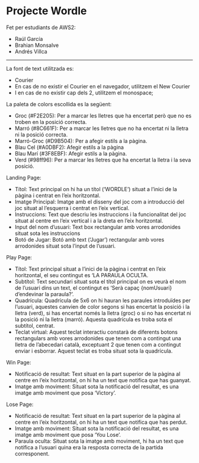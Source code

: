 # Projecte Wordle
Fet per estudiants de AWS2:
- Raúl García
- Brahian Monsalve
- Andrés Villca
-----------------------------------------------------------------------------------------------------------------------------------------------------------------------
La font de text utilitzada es:
- Courier
- En cas de no existir el Courier en el navegador, utilitzem el New Courier
- I en cas de no existir cap dels 2, utilitzem el monospace;

La paleta de colors escollida es la següent:
-	Groc (#F2E205): Per a marcar les lletres que ha encertat però que no es troben en la posició correcta.
-	Marró (#8C661F): Per a marcar les lletres que no ha encertat ni la lletra ni la posició correcta.
-	Marró-Groc (#D9B504): Per a afegir estils a la pàgina.
-	Blau Cel (#A0DBF2): Afegir estils a la pàgina
-	Blau Marí (#3F8EBF): Afegir estils a la pàgina.
-	Verd (#98ff96): Per a marcar les lletres que ha encertat la lletra i la seva posició.

Landing Page: 
- Títol: Text principal on hi ha un títol (‘WORDLE’) situat a l’inici de la pàgina i centrat en l’eix horitzontal.
- Imatge Principal: Imatge amb el disseny del joc com a introducció del joc situat al l’esquerra i centrat en l’eix vertical.
- Instruccions: Text que descriu les instruccions i la funcionalitat del joc situat al centre en l’eix vertical i a la dreta en l’eix horitzontal.
- Input del nom d’usuari: Text box rectangular amb vores arrodonides situat sota les instruccions
- Botó de Jugar: Botó amb text (‘Jugar’) rectangular amb vores arrodonides situat sota l’input de l’usuari.


Play Page:
- Títol: Text principal situat a l’inici de la pàgina i centrat en l’eix horitzontal, el seu contingut es ‘LA PARAULA OCULTA.
- Subtítol: Text secundari situat sota el títol principal on es veurà el nom de l’usuari dins un text, el contingut es ‘Serà capaç {nomUsuari} d’endevinar la paraula?’.
- Quadrícula: Quadrícula de 5x6 on hi hauran les paraules introduïdes per l’usuari, aquestes canvien de color segons si has encertat la posició i la lletra (verd), si has encertat només la lletra (groc) o si no has encertat ni la posició ni la lletra (marró). Aquesta quadrícula es troba sota el subtítol, centrat.
- Teclat virtual: Aquest teclat interactiu constarà de diferents botons rectangulars amb vores arrodonides que tenen com a contingut una lletra de l’abecedari català, exceptuant 2 que tenen com a contingut enviar i esborrar. Aquest teclat es troba situat sota la quadrícula.

Win Page:
- Notificació de resultat: Text situat en la part superior de la pàgina al centre en l’eix horitzontal, on hi ha un text que notifica que has guanyat.
- Imatge amb moviment: Situat sota la notificació del resultat, es una imatge amb moviment que posa ‘Victory’.

Lose Page:
- Notificació de resultat: Text situat en la part superior de la pàgina al centre en l’eix horitzontal, on hi ha un text que notifica que has perdut.
- Imatge amb moviment: Situat sota la notificació del resultat, es una imatge amb moviment que posa ‘You Lose’.
- Paraula oculta: Situat sota la imatge amb moviment, hi ha un text que notifica a l’usuari quina era la resposta correcta de la partida corresponent.


